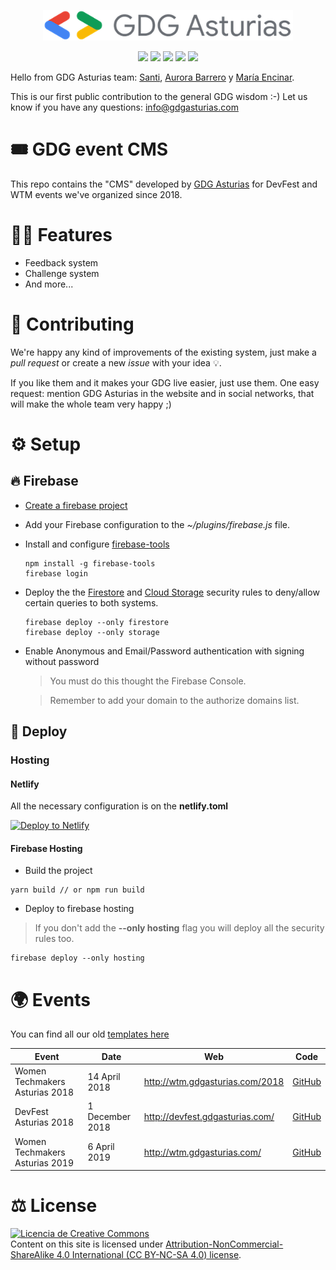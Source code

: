 <p align="center">
  <img src="./.github/logos/gdg-asturias.png"  width="400">
</p>
<p align="center">
  <a href="https://meetup.com/GDG-Asturias"><img src="https://img.shields.io/badge/meetup-link-red.svg"/></a>
  <a href="https://gdgasturias.com"><img src="https://img.shields.io/badge/web-link-green.svg"/></a>
  <a href="https://twitter.com/gdgasturias"><img src="https://img.shields.io/badge/twitter-link-9cf.svg"/></a>
  <a href="https://facebook.com/gdgasturias"><img src="https://img.shields.io/badge/facebook-link-blue.svg"/></a>
  <a href="https://instagram.com/gdgasturias"><img src="https://img.shields.io/badge/instagram-link-brown.svg"/></a>
</p>

Hello from GDG Asturias team: [Santi](https://github.com/SantiMA10), [Aurora Barrero](https://github.com/aurorabarrero) y [María Encinar](https://github.com/encinar).

This is our first public contribution to the general GDG wisdom :-) Let us know if you have any questions: info@gdgasturias.com

# 🎟 GDG event CMS

This repo contains the "CMS" developed by [GDG Asturias](https://www.meetup.com/es-ES/GDG-Asturias) for DevFest and WTM events we've organized since 2018.

# 👏🏻 Features

- Feedback system
- Challenge system
- And more...

# 🤩 Contributing

We're happy any kind of improvements of the existing system, just make a _pull request_ or create a new _issue_ with your idea 💡.

If you like them and it makes your GDG live easier, just use them. One easy request: mention GDG Asturias in the website and in social networks, that will make the whole team very happy ;)

# ⚙️ Setup

## 🔥 Firebase

- [Create a firebase project](https://console.firebase.google.com/)
- Add your Firebase configuration to the _~/plugins/firebase.js_ file.
- Install and configure [firebase-tools](https://github.com/firebase/firebase-tools)

  ```
  npm install -g firebase-tools
  firebase login
  ```

- Deploy the the [Firestore](https://firebase.google.com/products/firestore/?hl=es-419) and [Cloud Storage](https://firebase.google.com/products/storage/?hl=es-419)
  security rules to deny/allow certain queries to both systems.

  ```
  firebase deploy --only firestore
  firebase deploy --only storage
  ```

- Enable Anonymous and Email/Password authentication with signing without password

  > You must do this thought the Firebase Console.

  > Remember to add your domain to the authorize domains list.

## 🚀 Deploy

### Hosting

#### Netlify

All the necessary configuration is on the **netlify.toml**

[![Deploy to Netlify](https://www.netlify.com/img/deploy/button.svg)](https://app.netlify.com/start/deploy?repository=https://github.com/gdg-asturias/GDGEventCMS)

#### Firebase Hosting

- Build the project

```
yarn build // or npm run build
```

- Deploy to firebase hosting

> If you don't add the **--only hosting** flag you will deploy all the security rules too.

```
firebase deploy --only hosting
```

# 🌍 Events

You can find all our old [templates here](https://github.com/gdg-asturias/GDGEventTemplates)

| Event                          | Date            | Web                             | Code                                                                          |
| ------------------------------ | --------------- | ------------------------------- | ----------------------------------------------------------------------------- |
| Women Techmakers Asturias 2018 | 14 April 2018   | http://wtm.gdgasturias.com/2018 | [GitHub](https://github.com/gdg-asturias/GDGEventTemplates/tree/wtm-2018)     |
| DevFest Asturias 2018          | 1 December 2018 | http://devfest.gdgasturias.com/ | [GitHub](https://github.com/gdg-asturias/GDGEventTemplates/tree/devfest-2018) |
| Women Techmakers Asturias 2019 | 6 April 2019    | http://wtm.gdgasturias.com/     | [GitHub](https://github.com/gdg-asturias/GDGEventTemplates/tree/wtm-2019)     |

# ⚖️ License

<a rel="license" href="http://creativecommons.org/licenses/by-nc-sa/4.0/"><img alt="Licencia de Creative Commons" style="border-width:0" src="https://i.creativecommons.org/l/by-nc-sa/4.0/88x31.png" /></a><br />Content on this site is licensed under <a rel="license" href="http://creativecommons.org/licenses/by-nc-sa/4.0/"> Attribution-NonCommercial-ShareAlike 4.0 International (CC BY-NC-SA 4.0) license</a>.
